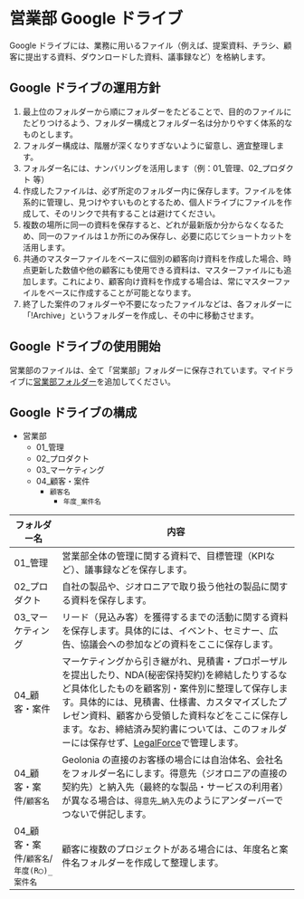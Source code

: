 # 営業部 Google ドライブ

Google ドライブには、業務に用いるファイル（例えば、提案資料、チラシ、顧客に提出する資料、ダウンロードした資料、議事録など）を格納します。

## Google ドライブの運用方針

1. 最上位のフォルダーから順にフォルダーをたどることで、目的のファイルにたどりつけるよう、フォルダー構成とフォルダー名は分かりやすく体系的なものとします。
2. フォルダー構成は、階層が深くなりすぎないように留意し、適宜整理します。
3. フォルダー名には、ナンバリングを活用します（例：01_管理、02_プロダクト 等）
4. 作成したファイルは、必ず所定のフォルダー内に保存します。ファイルを体系的に管理し、見つけやすいものとするため、個人ドライブにファイルを作成して、そのリンクで共有することは避けてください。
5. 複数の場所に同一の資料を保存すると、どれが最新版か分からなくなるため、同一のファイルは１か所にのみ保存し、必要に応じてショートカットを活用します。
6. 共通のマスターファイルをベースに個別の顧客向け資料を作成した場合、時点更新した数値や他の顧客にも使用できる資料は、マスターファイルにも追加します。これにより、顧客向け資料を作成する場合は、常にマスターファイルをベースに作成することが可能となります。
7. 終了した案件のフォルダーや不要になったファイルなどは、各フォルダーに「!Archive」というフォルダーを作成し、その中に移動させます。

## Google ドライブの使用開始

営業部のファイルは、全て「営業部」フォルダーに保存されています。マイドライブに[営業部フォルダー](https://drive.google.com/drive/folders/1nU0uq7OrmBprvbE-wJ_EJZy_L0-Sdrol)を追加してください。

## Google ドライブの構成

* 営業部  
  * 01_管理
  * 02_プロダクト  
  * 03_マーケティング  
  * 04_顧客・案件  
    * `顧客名`
      * `年度_案件名`

| フォルダー名 | 内容 | 
| ----------------------------------------- | ---------------------------------------------------------------------------------------------------------------------------------------------------------------------------------------------------------------------------------------------------------------------------------------------------------------------------------------------------------------------------------------------------- | 
| 01_管理 | 営業部全体の管理に関する資料で、目標管理（KPIなど）、議事録などを保存します。 | 
| 02_プロダクト | 自社の製品や、ジオロニアで取り扱う他社の製品に関する資料を保存します。 | 
| 03_マーケティング | リード（見込み客）を獲得するまでの活動に関する資料を保存します。具体的には、イベント、セミナー、広告、協議会への参加などの資料をここに保存します。 | 
| 04_顧客・案件 | マーケティングから引き継がれ、見積書・プロポーザルを提出したり、NDA(秘密保持契約)を締結したりするなど具体化したものを顧客別・案件別に整理して保存します。具体的には、見積書、仕様書、カスタマイズしたプレゼン資料、顧客から受領した資料などをここに保存します。なお、締結済み契約書については、このフォルダーには保存せず、[LegalForce](https://marshall.legalforce-cloud.com/documents)で管理します。 | 
| 04_顧客・案件/`顧客名` | Geolonia の直接のお客様の場合には自治体名、会社名をフォルダー名にします。得意先（ジオロニアの直接の契約先）と納入先（最終的な製品・サービスの利用者）が異なる場合は、`得意先`_`納入先`のようにアンダーバーでつないで併記します。 | 
| 04_顧客・案件/`顧客名`/`年度(R◯)_案件名` | 顧客に複数のプロジェクトがある場合には、年度名と案件名フォルダーを作成して整理します。 | 
